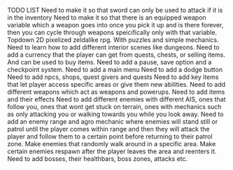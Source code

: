 TODO LIST
Need to make it so that sword can only be used to attack if it is in the inventory
Need to make it so that there is an equipped weapon variable which a weapon goes into once you pick it up and is there forever, then you can cycle through weapons speicifically only with that variable.
Topdown 2D pixelized zeldalike rpg. With puzzles and simple mechanics. 
Need to learn how to add different interior scenes like dungeons.
Need to add a currency that the player can get from quests, chests, or selling items. And can be used to buy items.
Need to add a pause, save option and a checkpoint system.
Need to add a main menu
Need to add a dodge button
Need to add npcs, shops, quest givers and quests
Need to add key items that let player access specific areas or give them new abilities.
Need to add different weapons which act as weapons and powerups.
Need to add items and their effects
Need to add different enemies with different AIS, ones that follow you, ones that wont get stuck on terrain, ones with mechanics such as only attacking you or walking towards you while you look away. 
Need to add an enemy range and agro mechanic where enemies will stand still or patrol until the player comes within range and then they will attack the player and follow them to a certain point before returning to their patrol zone. 
Make enemies that randomly walk around in a specific area.
Make certain enemies respawn after the player leaves the area and reenters it.
Need to add bosses, their healthbars, boss zones, attacks etc.
